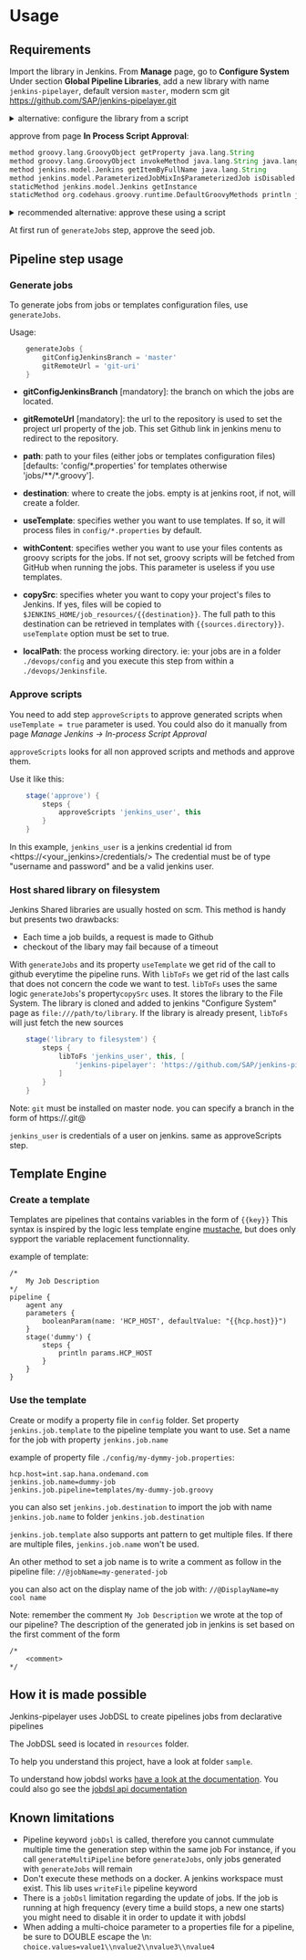 # Usage

## Requirements

Import the library in Jenkins. From __Manage__ page, go to __Configure System__
Under section __Global Pipeline Libraries__, add a new library with name
`jenkins-pipelayer`, default version `master`, modern scm git https://github.com/SAP/jenkins-pipelayer.git

<details><summary>alternative: configure the library from a script</summary>
<p>

Execute the below script from jenkins console `https://<jenkins-url>/script`

```groovy
import jenkins.model.*
import jenkins.plugins.git.GitSCMSource
import org.jenkinsci.plugins.workflow.libs.*
  
createIfMissing('jenkins-pipelayer', 'https://github.com/SAP/jenkins-pipelayer.git', 'master')

def createIfMissing(String libName, String gitUrl, String defaultVersion) {
    println 'Add Library ' + libName + ', from repository ' + gitUrl + ' with version ' + defaultVersion
    GitSCMSource gitScmSource = new GitSCMSource(null, gitUrl, '', 'origin', '+refs/heads/*:refs/remotes/origin/*', '*', '', true)
    LibraryConfiguration lib = new LibraryConfiguration(libName, new SCMSourceRetriever(gitScmSource))
    lib.defaultVersion = defaultVersion
    lib.implicit = false
    lib.allowVersionOverride = true

    GlobalLibraries globalLibraries = GlobalLibraries.get()
    List libs = new ArrayList(globalLibraries.libraries)

    boolean exists = false
    for (LibraryConfiguration libConfig : libs) {
        if (libConfig.name == libName) {
            exists = true
            break
        }
    }

    if (!exists) {
        libs.add(lib)
        globalLibraries.setLibraries(libs)
        globalLibraries.save()
        println 'Library ' + libName + ' added'
    }
}
```

</p>
</details>

approve from page __In Process Script Approval__:

```groovy
method groovy.lang.GroovyObject getProperty java.lang.String
method groovy.lang.GroovyObject invokeMethod java.lang.String java.lang.Object
method jenkins.model.Jenkins getItemByFullName java.lang.String
method jenkins.model.ParameterizedJobMixIn$ParameterizedJob isDisabled
staticMethod jenkins.model.Jenkins getInstance
staticMethod org.codehaus.groovy.runtime.DefaultGroovyMethods println java.lang.Object java.lang.Object
```

<details><summary>recommended alternative: approve these using a script</summary>
<p>

Execute the below script from jenkins console `https://<jenkins-url>/script`

```groovy
import org.jenkinsci.plugins.scriptsecurity.scripts.*

def scriptApproval = ScriptApproval.get()

[
    'method groovy.lang.GroovyObject getProperty java.lang.String',
    'method groovy.lang.GroovyObject invokeMethod java.lang.String java.lang.Object',
    'method jenkins.model.Jenkins getItemByFullName java.lang.String',
    'method jenkins.model.ParameterizedJobMixIn$ParameterizedJob isDisabled',
    'staticMethod jenkins.model.Jenkins getInstance',
    'staticMethod org.codehaus.groovy.runtime.DefaultGroovyMethods println java.lang.Object java.lang.Object',
    'new groovy.json.JsonSlurperClassic'
].each { signature ->
    scriptApproval.approveSignature(signature)
}

scriptApproval.save()
```

This approval method is recommended. Indeed if you don't use the script, whenever you run a step that uses one of these methods, your pipeline will fail, you will have to go to **In-process Script Approval** page, approve the method, restart your pipeline and repeat these steps until everything is approved.

</p>
</details>

At first run of `generateJobs` step, approve the seed job.

## Pipeline step usage

### Generate jobs

To generate jobs from jobs or templates configuration files, use `generateJobs`.

Usage:

```groovy
    generateJobs {
        gitConfigJenkinsBranch = 'master'
        gitRemoteUrl = 'git-uri'
    }
```
- **gitConfigJenkinsBranch** [mandatory]: the branch on which the jobs are located.

- **gitRemoteUrl** [mandatory]: the url to the repository is used to set the project url property of the job. This set Github link in jenkins menu to redirect to the repository.

- **path**: path to your files (either jobs or templates configuration files) [defaults: 'config/\*.properties' for templates otherwise 'jobs/\*\*/\*.groovy'].

- **destination**: where to create the jobs. empty is at jenkins root, if not, will create a folder.

- **useTemplate**: specifies wether you want to use templates. If so, it will process files in `config/*.properties` by default.

- **withContent**: specifies wether you want to use your files contents as groovy scripts for the jobs. If not set, groovy scripts will be fetched from GitHub when running the jobs. This parameter is useless if you use templates.

- **copySrc**: specifies wheter you want to copy your project's files to Jenkins. If yes, files will be copied to `$JENKINS_HOME/job_resources/{{destination}}`. The full path to this destination can be retrieved in templates with `{{sources.directory}}`. `useTemplate` option must be set to true.

- **localPath**: the process working directory. ie: your jobs are in a folder ```./devops/config``` and you execute this step from within a ```./devops/Jenkinsfile```.

### Approve scripts

You need to add step `approveScripts` to approve generated scripts when `useTemplate = true` parameter is used.
You could also do it manually from page *Manage Jenkins -> In-process Script Approval* 

`approveScripts` looks for all non approved scripts and methods and approve them.

Use it like this:

```groovy
    stage('approve') {
        steps {
            approveScripts 'jenkins_user', this
        }
    }
```

In this example, `jenkins_user` is a jenkins credential id from <https://<your_jenkins>/credentials/>
The credential must be of type "username and password" and be a valid jenkins user.

### Host shared library on filesystem

Jenkins Shared libraries are usually hosted on scm. This method is handy but presents two drawbacks:

- Each time a job builds, a request is made to Github
- checkout of the libary may fail because of a timeout

With `generateJobs` and its property `useTemplate` we get rid of the call to github everytime the pipeline runs.
With `libToFs` we get rid of the last calls that does not concern the code we want to test.
`libToFs` uses the same logic `generateJobs`'s property`copySrc` uses. It stores the library to the File System.
The library is cloned and added to jenkins "Configure System" page as `file:///path/to/library`.
If the library is already present, `libToFs` will just fetch the new sources

```groovy
    stage('library to filesystem') {
        steps {
            libToFs 'jenkins_user', this, [
                'jenkins-pipelayer': 'https://github.com/SAP/jenkins-pipelayer.git'
            ]
        }
    }
```

Note: `git` must be installed on master node.
you can specify a branch in the form of https://<giturl>.git@<branch>

`jenkins_user` is credentials of a user on jenkins. same as approveScripts step.

## Template Engine

### Create a template

Templates are pipelines that contains variables in the form of `{{key}}`
This syntax is inspired by the logic less template engine [mustache](https://mustache.github.io), but does only sypport the variable replacement functionnality.

example of template:

```
/*
    My Job Description
*/
pipeline {
    agent any
    parameters {
        booleanParam(name: 'HCP_HOST', defaultValue: "{{hcp.host}}")
    }
    stage('dummy') {
        steps {
            println params.HCP_HOST
        }
    }
}
```

### Use the template

Create or modify a property file in `config` folder.
Set property `jenkins.job.template` to the pipeline template you want to use.
Set a name for the job with property `jenkins.job.name`


example of property file `./config/my-dymmy-job.properties`:

```
hcp.host=int.sap.hana.ondemand.com
jenkins.job.name=dummy-job
jenkins.job.pipeline=templates/my-dummy-job.groovy
```

you can also set `jenkins.job.destination` to import the job with name `jenkins.job.name` to folder `jenkins.job.destination`

`jenkins.job.template` also supports ant pattern to get multiple files.
If there are multiple files, `jenkins.job.name` won't be used.

An other method to set a job name is to write a comment as follow in the pipeline file:
`//@jobName=my-generated-job`

you can also act on the display name of the job with:
`//@DisplayName=my cool name`

Note: remember the comment `My Job Description` we wrote at the top of our pipeline? The description of the generated job in jenkins is set based on the first comment of the form

```
/*
    <comment>
*/
```

## How it is made possible

Jenkins-pipelayer uses JobDSL to create pipelines jobs from declarative pipelines

The JobDSL seed is located in `resources` folder.

To help you understand this project, have a look at folder `sample`.

To understand how jobdsl works [have a look at the documentation](https://github.com/jenkinsci/job-dsl-plugin/wiki/Tutorial---Using-the-Jenkins-Job-DSL). You could also go see the [jobdsl api documentation](https://jenkinsci.github.io/job-dsl-plugin/)

## Known limitations

 - Pipeline keyword `jobDsl` is called, therefore you cannot cummulate multiple time the generation step within the same job
   For instance, if you call `generateMultiPipeline` before `generateJobs`, only jobs generated with `generateJobs` will remain
 - Don't execute these methods on a docker. A jenkins workspace must exist. This lib uses `writeFile` pipeline keyword
 - There is a `jobDsl` limitation regarding the update of jobs. If the job is running at high frequency (every time a build stops, a new one starts) you might need to disable it in order to update it with jobdsl
 - When adding a multi-choice parameter to a properties file for a pipeline, be sure to DOUBLE escape the \n:
 `choice.values=value1\\nvalue2\\nvalue3\\nvalue4`
 

